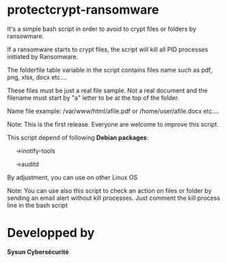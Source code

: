 # protectcrypt-ransomware
 
It's a simple bash script in order to avoid to crypt files or folders by ransowmare.

If a ransomware starts to crypt files, the script will kill all PID processes initiated by Ransomware.

The folderfile table variable in the script contains files name such as pdf, png, xlsx, docx etc....

These files must be just a real file sample. Not a real document and the filename must start by "a" letter to be at the top of the folder.


Name file example: /var/www/html/afile.pdf or /home/user/afile.docx etc....

Note: This is the first release. Everyone are welcome to improve this script.


This script depend of following <b>Debian packages</b>:


&nbsp;&nbsp;&nbsp;&nbsp;&nbsp;&rarr;inotify-tools

&nbsp;&nbsp;&nbsp;&nbsp;&nbsp;&rarr;auditd
  
  
 
  
By adjustment, you can use on other Linux OS


Note: You can use also this script to check an action on files or folder by sending an email alert without kill processes. Just comment the kill process line in the bash script

# Developped by
<b>Sysun Cybersécurité</b>
